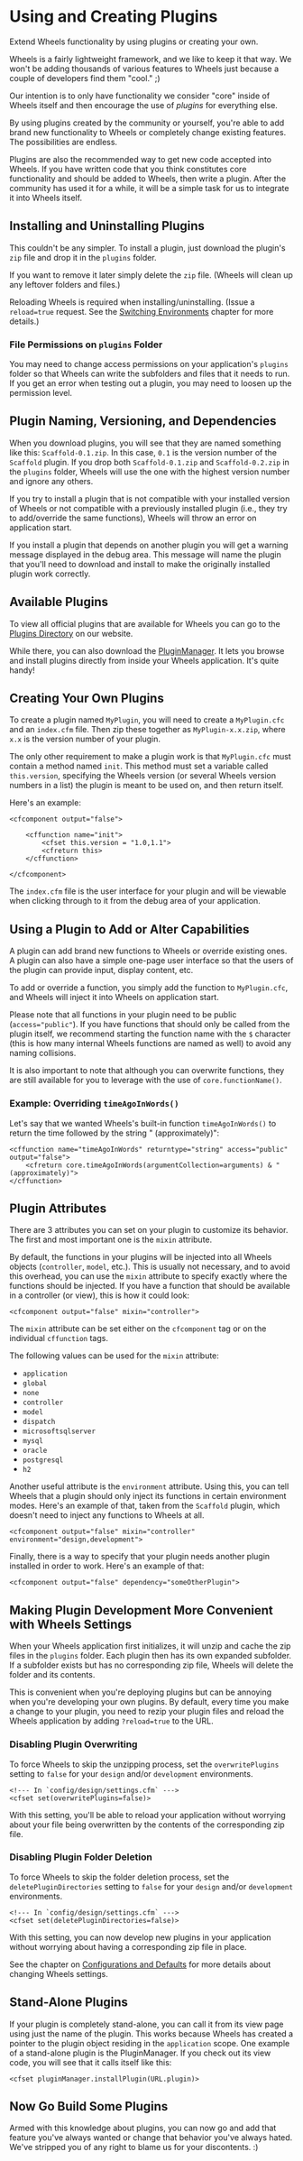 # Using and Creating Plugins

<p class="intro">Extend Wheels functionality by using plugins or creating your own.</p>

Wheels is a fairly lightweight framework, and we like to keep it that way. We won't be adding thousands of various features to Wheels just because a couple of developers find them "cool." ;)

Our intention is to only have functionality we consider "core" inside of Wheels itself and then encourage the use of _plugins_ for everything else.

By using plugins created by the community or yourself, you're able to add brand new functionality to Wheels or completely change existing features. The possibilities are endless.

Plugins are also the recommended way to get new code accepted into Wheels. If you have written code that you think constitutes core functionality and should be added to Wheels, then write a plugin. After the community has used it for a while, it will be a simple task for us to integrate it into Wheels itself.

## Installing and Uninstalling Plugins

This couldn't be any simpler. To install a plugin, just download the plugin's `zip` file and drop it in the `plugins` folder.

If you want to remove it later simply delete the `zip` file. (Wheels will clean up any leftover folders and files.)

Reloading Wheels is required when installing/uninstalling. (Issue a `reload=true` request. See the [Switching Environments][1] chapter for more details.)

### File Permissions on `plugins` Folder

You may need to change access permissions on your application's `plugins` folder so that Wheels can write the subfolders and files that it needs to run. If you get an error when testing out a plugin, you may need to loosen up the permission level.

## Plugin Naming, Versioning, and Dependencies

When you download plugins, you will see that they are named something like this: `Scaffold-0.1.zip`. In this case, `0.1` is the version number of the `Scaffold` plugin. If you drop both `Scaffold-0.1.zip` and `Scaffold-0.2.zip` in the `plugins` folder, Wheels will use the one with the highest version number and ignore any others.

If you try to install a plugin that is not compatible with your installed version of Wheels or not compatible with a previously installed plugin (i.e., they try to add/override the same functions), Wheels will throw an error on application start.

If you install a plugin that depends on another plugin you will get a warning message displayed in the debug area. This message will name the plugin that you'll need to download and install to make the originally installed plugin work correctly.

## Available Plugins

To view all official plugins that are available for Wheels you can go to the [Plugins Directory][2] on our website.

While there, you can also download the [PluginManager][2]. It lets you browse and install plugins directly from inside your Wheels application. It's quite handy!

## Creating Your Own Plugins

To create a plugin named `MyPlugin`, you will need to create a `MyPlugin.cfc` and an `index.cfm` file. Then zip these together as `MyPlugin-x.x.zip`, where `x.x` is the version number of your plugin.

The only other requirement to make a plugin work is that `MyPlugin.cfc` must contain a method named `init`. This method must set a variable called `this.version`, specifying the Wheels version (or several Wheels version numbers in a list) the plugin is meant to be used on, and then return itself.

Here's an example:

	<cfcomponent output="false">
	
		<cffunction name="init">
			<cfset this.version = "1.0,1.1">
			<cfreturn this>
		</cffunction>
	
	</cfcomponent>

The `index.cfm` file is the user interface for your plugin and will be viewable when clicking through to it from the debug area of your application.

## Using a Plugin to Add or Alter Capabilities

A plugin can add brand new functions to Wheels or override existing ones. A plugin can also have a simple one-page user interface so that the users of the plugin can provide input, display content, etc.

To add or override a function, you simply add the function to `MyPlugin.cfc`, and Wheels will inject it into Wheels on application start.

Please note that all functions in your plugin need to be public (`access="public"`). If you have functions that should only be called from the plugin itself, we recommend starting the function name with the `$` character (this is how many internal Wheels functions are named as well) to avoid any naming collisions.

It is also important to note that although you can overwrite functions, they are still available for you to leverage with the use of `core.functionName()`.

### Example: Overriding `timeAgoInWords()`

Let's say that we wanted Wheels's built-in function `timeAgoInWords()` to return the time followed by the string " (approximately)":

	<cffunction name="timeAgoInWords" returntype="string" access="public" output="false">
		<cfreturn core.timeAgoInWords(argumentCollection=arguments) & " (approximately)">
	</cffunction>

## Plugin Attributes

There are 3 attributes you can set on your plugin to customize its behavior. The first and most important one is the `mixin` attribute.

By default, the functions in your plugins will be injected into all Wheels objects (`controller`, `model`, etc.). This is usually not necessary, and to avoid this overhead, you can use the `mixin` attribute to specify exactly where the functions should be injected. If you have a function that should be available in a controller (or view), this is how it could look:

	<cfcomponent output="false" mixin="controller">

The `mixin` attribute can be set either on the `cfcomponent` tag or on the individual `cffunction` tags.

The following values can be used for the `mixin` attribute:

  * `application`
  * `global`
  * `none`
  * `controller`
  * `model`
  * `dispatch`
  * `microsoftsqlserver`
  * `mysql`
  * `oracle`
  * `postgresql`
  * `h2`

Another useful attribute is the `environment` attribute. Using this, you can tell Wheels that a plugin should only inject its functions in certain environment modes. Here's an example of that, taken from the `Scaffold` plugin, which doesn't need to inject any functions to Wheels at all.

	<cfcomponent output="false" mixin="controller" environment="design,development">

Finally, there is a way to specify that your plugin needs another plugin installed in order to work. Here's an example of that:

	<cfcomponent output="false" dependency="someOtherPlugin">

## Making Plugin Development More Convenient with Wheels Settings

When your Wheels application first initializes, it will unzip and cache the zip files in the `plugins` folder. Each plugin then has its own expanded subfolder. If a subfolder exists but has no corresponding zip file, Wheels will delete the folder and its contents.

This is convenient when you're deploying plugins but can be annoying when you're developing your own plugins. By default, every time you make a change to your plugin, you need to rezip your plugin files and reload the Wheels application by adding `?reload=true` to the URL.

### Disabling Plugin Overwriting

To force Wheels to skip the unzipping process, set the `overwritePlugins` setting to `false` for your `design` and/or `development` environments.

	<!--- In `config/design/settings.cfm` --->
	<cfset set(overwritePlugins=false)>

With this setting, you'll be able to reload your application without worrying about your file being overwritten by the contents of the corresponding zip file.

### Disabling Plugin Folder Deletion

To force Wheels to skip the folder deletion process, set the `deletePluginDirectories` setting to `false` for your `design` and/or `development` environments.

	<!--- In `config/design/settings.cfm` --->
	<cfset set(deletePluginDirectories=false)>

With this setting, you can now develop new plugins in your application without worrying about having a corresponding zip file in place.

See the chapter on [Configurations and Defaults][4] for more details about changing Wheels settings.

## Stand-Alone Plugins

If your plugin is completely stand-alone, you can call it from its view page using just the name of the plugin. This works because Wheels has created a pointer to the plugin object residing in the `application` scope. One example of a stand-alone plugin is the PluginManager. If you check out its view code, you will see that it calls itself like this:

	<cfset pluginManager.installPlugin(URL.plugin)>

## Now Go Build Some Plugins

Armed with this knowledge about plugins, you can now go and add that feature you've always wanted or change that behavior you've always hated. We've stripped you of any right to blame us for your discontents. :)

[1]: Switching%20Environments.md
[2]: http://cfwheels.org/plugins
[3]: http://cfwheels.org/plugins/listing/8
[4]: Configuration%20and%20Defaults.md